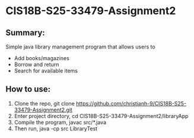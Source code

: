 # CIS18B-S25-33479-Assignment2

## Summary:  
Simple java library management program that allows users to
-  Add books/magazines
-  Borrow and return
-  Search for available items

## How to use:  
1. Clone the repo, git clone https://github.com/christianh-9/CIS18B-S25-33479-Assignment2.git
2. Enter project directory, cd CIS18B-S25-33479-Assignment2/libraryApp
3. Compile the program, javac src/*.java
4. Then run, java -cp src LibraryTest



